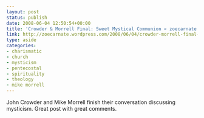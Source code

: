 ```yaml
---
layout: post
status: publish
date: 2008-06-04 12:50:54+00:00
title: 'Crowder & Morrell Final: Sweet Mystical Communion « zoecarnate'
link: http://zoecarnate.wordpress.com/2008/06/04/crowder-morrell-final-sweet-mystical-communion/
type: aside
categories:
- charismatic
- church
- mysticism
- pentecostal
- spirituality
- theology
- mike morrell
---
```


John Crowder and Mike Morrell finish their conversation discussing mysticism. Great post with great comments.
